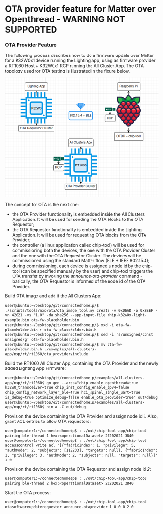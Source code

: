 # OTA provider feature for Matter over Openthread - WARNING NOT SUPPORTED

### OTA Provider Feature

The following process describes how to do a firmware update over Matter for a K32W0x1 device running the Lighting app, using as firmware provider a RT1060 Host + K32W0x1 RCP running the All Cluster App.
The OTA topology used for OTA testing is illustrated in the figure below.

![OTA_TOPOLOGY](../../../../platform/nxp/rt/rt1060/doc/images/ota_topology.png)

The concept for OTA is the next one:

-   the OTA Provider functionality is embedded inside the All Clusters Application.
    It will be used for sending the OTA blocks to the OTA Requestor;
-   the OTA Requestor functionality is embedded inside the Lighting Application.
    It will be used for requesting OTA blocks from the OTA Provider;
-   the controller (a linux application called chip-tool) will be used for
    commissioning both the devices, the one with the OTA Provider Cluster
    and the one with the OTA Requestor Cluster. The devices will be commissioned 
    using the standard Matter flow (BLE + IEEE 802.15.4);
-   during commissioning, each device is assigned a node id by the chip-tool
    (can be specified manually by the user) and chip-tool triggers the OTA 
    transfer by invoking the _announce-ota-provider_ command - basically, 
    the OTA Requestor is informed of the node id of the OTA Provider.

Build OTA image and add it the All Clusters App:

```
user@ubuntu:~/Desktop/git/connectedhomeip/$ ./scripts/tools/nxp/ota/ota_image_tool.py create -v 0xDEAD -p 0xBEEF -vn 42021 -vs "1.0" -da sha256 --app-input-file chip-k32w0x-light-example.bin ota-fw-placeholder.bin
user@ubuntu:~/Desktop/git/connectedhomeip/$ xxd -i ota-fw-placeholder.bin > ota-fw-placeholder.bin.h
user@ubuntu:~/Desktop/git/connectedhomeip/$ sed -i 's/unsigned/const unsigned/g' ota-fw-placeholder.bin.h
user@ubuntu:~/Desktop/git/connectedhomeip/$ mv ota-fw-placeholder.bin.h ./examples/all-clusters-app/nxp/rt/rt1060/ota_provider/include
```

Build the RT1060 All Cluster App, containing the OTA Provider and the newly added Lighting App Firmware:

```
user@ubuntu:~/Desktop/git/connectedhomeip/examples/all-clusters-app/nxp/rt/rt1060$ gn gen --args="chip_enable_openthread=true k32w0_transceiver=true chip_inet_config_enable_ipv4=false chip_config_network_layer_ble=true hci_spinel_single_uart=true is_debug=true optimize_debug=false enable_ota_provider=true" out/debug
user@ubuntu:~/Desktop/git/connectedhomeip/examples/all-clusters-app/nxp/rt/rt1060$ ninja -C out/debug
```

Provision the device containing the OTA Provider and assign node id _1_. Also, grant ACL
entries to allow OTA requestors:

```
user@computer1:~/connectedhomeip$ : ./out/chip-tool-app/chip-tool pairing ble-thread 1 hex:<operationalDataset> 20202021 3840
user@computer1:~/connectedhomeip$ : ./out/chip-tool-app/chip-tool accesscontrol write acl '[{"fabricIndex": 1, "privilege": 5, "authMode": 2, "subjects": [112233], "targets": null}, {"fabricIndex": 1, "privilege": 3, "authMode": 2, "subjects": null, "targets": null}]' 1 0
```

Provision the device containing the OTA Requestor and assign node id _2_:

```
user@computer1:~/connectedhomeip$ : ./out/chip-tool-app/chip-tool pairing ble-thread 2 hex:<operationalDataset> 20202021 3840
```

Start the OTA process:

```
user@computer1:~/connectedhomeip$ : ./out/chip-tool-app/chip-tool otasoftwareupdaterequestor announce-otaprovider 1 0 0 0 2 0
```
